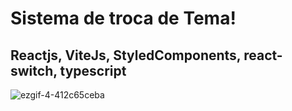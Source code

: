 # Sistema de troca de Tema!
## Reactjs, ViteJs, StyledComponents, react-switch, typescript

![ezgif-4-412c65ceba](https://github.com/i-roger/theme-switcher/assets/58693188/e9791301-16ff-4969-b6aa-de4657f258bf)
